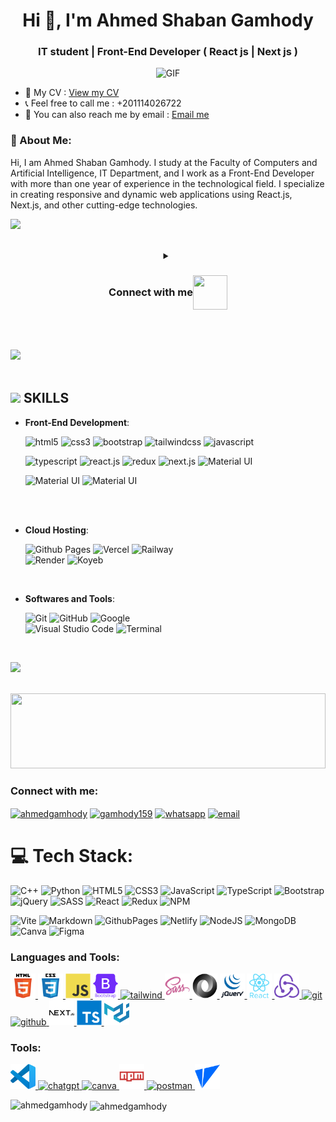<h1 align="center">Hi 👋, I'm Ahmed Shaban Gamhody</h1>
<h3 align="center">IT student | Front-End Developer ( React js | Next js )</h3>

<p align="center">
  <img src="https://user-images.githubusercontent.com/63050133/156676671-d5b2e362-97d4-4404-9447-dd71ddfea82f.gif" alt="GIF" width="300" />
</p>


- 📄 My CV : [View my CV](https://drive.google.com/file/d/1N6Hd7md4oUqxXr938mFYyNu87-SgmcZs/view?usp=drive_link)
- 📞 Feel free to call me : +201114026722
- 📧 You can also reach me by email : [Email me](mailto:ahmedgamhody1@outlook.com)



<!-- About Me Section -->
<h3 align="left">🚀 About Me:</h3>
<p align="left">
  Hi, I am Ahmed Shaban Gamhody. I study at the Faculty of Computers and Artificial Intelligence, IT Department, and I work as a Front-End Developer with more than one year of experience in the technological field. I specialize in creating responsive and dynamic web applications using React.js, Next.js, and other cutting-edge technologies.
</p>

<img src="https://user-images.githubusercontent.com/73097560/115834477-dbab4500-a447-11eb-908a-139a6edaec5c.gif"><br><br>

<div>
  <details align="center">
      <summary>
        <h3 align="center" style="display:flex;justify-content:center;align-items:center;">
            Connect with me  
            <img src="https://media.giphy.com/media/cOLvtXLNWPnD8jrtS3/giphy.gif" width="55" height="55" />
        </h3>
    </summary>
<div>
  <samp>
    <p align="center">
      <br/>
      <a href="https://www.linkedin.com/in/abdo-ahmed-67185a28a?utm_source=share&utm_campaign=share_via&utm_content=profile&utm_medium=android_app" target="_blank">
        <img align="center" src="https://img.shields.io/badge/linkedin-%231DA1F2.svg?style=for-the-badge&logo=linkedin&logoColor=white" alt="linkedin" height="30"/>
      </a>
      <a href="https://www.facebook.com/abdoahmed26?mibextid=ZbWKwL" target="_blank">
        <img align="center" src="https://img.shields.io/badge/facebook-4267B2.svg?style=for-the-badge&logo=facebook&logoColor=white" alt="facebook" height="30"/>
      </a>
      <a href="mailto:ba2662003@gmail.com" target="_blank">
        <img align="center" src="https://img.shields.io/badge/gmail-EA4335.svg?style=for-the-badge&logo=gmail&logoColor=white" alt="gmail" height="30"/>
      </a>
      <a href="https://wa.me/+01207583096" target="_blank">
        <img align="center" src="https://img.shields.io/badge/whatsapp-4B7F1.svg?style=for-the-badge&logo=whatsapp&logoColor=white" alt="whatsApp" height="30"/>
      </a>
    </p>
  </samp>
</div>


<p align=''>
<img 
src="https://media.giphy.com/media/QvpqTCiEcwtvx6wwJK/giphy.gif" width="25%" height="230" frameBorder="0" class="giphy-embed" allowFullScreen></img><img src="https://media.giphy.com/media/QvpqTCiEcwtvx6wwJK/giphy.gif" width="25%" height="230" frameBorder="0" class="giphy-embed" allowFullScreen></img><img src="https://media.giphy.com/media/QvpqTCiEcwtvx6wwJK/giphy.gif" width="25%" height="230" frameBorder="0" class="giphy-embed" allowFullScreen></img><img src="https://media.giphy.com/media/QvpqTCiEcwtvx6wwJK/giphy.gif" width="25%" height="230" frameBorder="0" class="giphy-embed" allowFullScreen></img></p>

</details>
</div>
<br><br>




<img src="https://user-images.githubusercontent.com/73097560/115834477-dbab4500-a447-11eb-908a-139a6edaec5c.gif"><br><br>
## <img src="https://media2.giphy.com/media/QssGEmpkyEOhBCb7e1/giphy.gif?cid=ecf05e47a0n3gi1bfqntqmob8g9aid1oyj2wr3ds3mg700bl&rid=giphy.gif" width ="25"><b> SKILLS</b>


<p align="center">
    
- **Front-End Development**:
  <p>
      <p>
          <img src="https://skillicons.dev/icons?i=html" alt="html5" width="50" height="50"/>
          <img src="https://skillicons.dev/icons?i=css" alt="css3" width="50" height="50"/>
          <img src="https://skillicons.dev/icons?i=bootstrap" alt="bootstrap" width="50" height="50"/>
          <img src="https://skillicons.dev/icons?i=tailwind" alt="tailwindcss" width="50" height="50"/>
          <img src="https://skillicons.dev/icons?i=js" alt="javascript" width="50" height="50"/>
     </p>
     <p>
          <img src="https://skillicons.dev/icons?i=typescript" alt="typescript" width="50" height="50"/>
          <img src="https://skillicons.dev/icons?i=react" alt="react.js" width="50" height="50"/> 
          <img src="https://skillicons.dev/icons?i=redux" alt="redux" width="50" height="50"/>
          <img src="https://skillicons.dev/icons?i=next" alt="next.js" width="50" height="50"/>
          <img src="https://skillicons.dev/icons?i=prisma" alt="Material UI" width="50" height="50"/>
     </p>
     <p>
          <img src="https://skillicons.dev/icons?i=materialui" alt="Material UI" width="50" height="50"/>
          <img src="https://skillicons.dev/icons?i=vite" alt="Material UI" width="50" height="50"/>
     </p>
 </p>

<br/>




<br>

- **Cloud Hosting**:

    ![Github Pages](https://img.shields.io/badge/GitHub%20Pages-%23327FC7.svg?style=for-the-badge&logo=github&logoColor=white)
    ![Vercel](https://img.shields.io/badge/VERCEL-%23121011.svg?style=for-the-badge&logo=vercel&logoColor=white)
    ![Railway](https://img.shields.io/badge/Railway-%23121011.svg?style=for-the-badge&logo=railway&logoColor=white)
  <br>
    ![Render](https://img.shields.io/badge/render-%23121011.svg?style=for-the-badge&logo=render&logoColor=white)
    ![Koyeb](https://img.shields.io/badge/koyeb-%23121011.svg?style=for-the-badge&logo=koyeb&logoColor=white)
    
<br>

- **Softwares and Tools**:

    ![Git](https://img.shields.io/badge/git-%23F05033.svg?style=for-the-badge&logo=git&logoColor=white)
    ![GitHub](https://img.shields.io/badge/github-%23121011.svg?style=for-the-badge&logo=github&logoColor=white)
    ![Google](https://img.shields.io/badge/google-%234285F4.svg?style=for-the-badge&logo=google&logoColor=white)
  <br>
    ![Visual Studio Code](https://img.shields.io/badge/Visual%20Studio%20Code-0078d7.svg?style=for-the-badge&logo=visual-studio-code&logoColor=white)
    ![Terminal](https://img.shields.io/badge/Terminal-%23054020?style=for-the-badge&logo=gnu-bash&logoColor=white) 
  

<br>
  
 
<img src="https://user-images.githubusercontent.com/73097560/115834477-dbab4500-a447-11eb-908a-139a6edaec5c.gif"><br><br>


<img src="https://media.giphy.com/media/Z022x1nbAsKE2aAhnE/giphy.gif" width="100%" height ="120">



<h3 align="left">Connect with me:</h3>
<p align="left">
<a href="https://linkedin.com/in/ahmedgamhody" target="blank"><img align="center" src="https://raw.githubusercontent.com/rahuldkjain/github-profile-readme-generator/master/src/images/icons/Social/linked-in-alt.svg" alt="ahmedgamhody" height="30" width="40" /></a>
<a href="https://fb.com/gamhody159" target="blank"><img align="center" src="https://raw.githubusercontent.com/rahuldkjain/github-profile-readme-generator/master/src/images/icons/Social/facebook.svg" alt="gamhody159" height="30" width="40" /></a>
<a href="https://wa.me/201114026722" target="blank"><img align="center" src="https://raw.githubusercontent.com/rahuldkjain/github-profile-readme-generator/master/src/images/icons/Social/whatsapp.svg" alt="whatsapp" height="30" width="40" /></a>
<a href="mailto:ahmedgamhody1@outlook.com" target="blank"><img align="center" src="https://mailmeteor.com/logos/assets/PNG/Microsoft_Office_Outlook_Logo_256px.png" alt="email" height="30" width="40" /></a>
</p>

# 💻 Tech Stack:

![C++](https://img.shields.io/badge/c++-%2300599C.svg?style=flat&logo=c%2B%2B&logoColor=white)
![Python](https://img.shields.io/badge/python-3670A0?style=flat&logo=python&logoColor=ffdd54)
![HTML5](https://img.shields.io/badge/html5-%23E34F26.svg?style=flat&logo=html5&logoColor=white)
![CSS3](https://img.shields.io/badge/css3-%231572B6.svg?style=flat&logo=css3&logoColor=white)
![JavaScript](https://img.shields.io/badge/javascript-%23323330.svg?style=flat&logo=javascript&logoColor=%23F7DF1E)
![TypeScript](https://img.shields.io/badge/typescript-%23007ACC.svg?style=flat&logo=typescript&logoColor=white)
![Bootstrap](https://img.shields.io/badge/bootstrap-%238511FA.svg?style=flat&logo=bootstrap&logoColor=white)
![jQuery](https://img.shields.io/badge/jquery-%230769AD.svg?style=flat&logo=jquery&logoColor=white)
![SASS](https://img.shields.io/badge/SASS-hotpink.svg?style=flat&logo=SASS&logoColor=white)
![React](https://img.shields.io/badge/react-%2320232a.svg?style=flat&logo=react&logoColor=%2361DAFB)
![Redux](https://img.shields.io/badge/redux-%23593d88.svg?style=flat&logo=redux&logoColor=white)
![NPM](https://img.shields.io/badge/NPM-%23CB3837.svg?style=flat&logo=npm&logoColor=white)

![Vite](https://img.shields.io/badge/vite-%23646CFF.svg?style=flat&logo=vite&logoColor=white)
![Markdown](https://img.shields.io/badge/markdown-%23000000.svg?style=flat&logo=markdown&logoColor=white)
![GithubPages](https://img.shields.io/badge/github%20pages-121013?style=flat&logo=github&logoColor=white)
![Netlify](https://img.shields.io/badge/netlify-%23000000.svg?style=flat&logo=netlify&logoColor=#00C7B7)
![NodeJS](https://img.shields.io/badge/node.js-6DA55F?style=flat&logo=node.js&logoColor=white)
![MongoDB](https://img.shields.io/badge/MongoDB-%234ea94b.svg?style=flat&logo=mongodb&logoColor=white)
![Canva](https://img.shields.io/badge/Canva-%2300C4CC.svg?style=flat&logo=Canva&logoColor=white)
![Figma](https://img.shields.io/badge/figma-%23F24E1E.svg?style=flat&logo=figma&logoColor=white)

<h3 align="left">Languages and Tools:</h3>
<p align="left"> 
  <a href="https://www.w3.org/html/" target="_blank" rel="noreferrer"> <img src="https://raw.githubusercontent.com/devicons/devicon/master/icons/html5/html5-original-wordmark.svg" alt="html5" width="40" height="40"/> </a> 
  <a href="https://www.w3schools.com/css/" target="_blank" rel="noreferrer"> <img src="https://raw.githubusercontent.com/devicons/devicon/master/icons/css3/css3-original-wordmark.svg" alt="css3" width="40" height="40"/> </a> 
  <a href="https://developer.mozilla.org/en-US/docs/Web/JavaScript" target="_blank" rel="noreferrer"> <img src="https://raw.githubusercontent.com/devicons/devicon/master/icons/javascript/javascript-original.svg" alt="javascript" width="40" height="40"/> </a> 
  <a href="https://getbootstrap.com" target="_blank" rel="noreferrer"> <img src="https://raw.githubusercontent.com/devicons/devicon/master/icons/bootstrap/bootstrap-plain-wordmark.svg" alt="bootstrap" width="40" height="40"/> </a> 
  <a href="https://tailwindcss.com/" target="_blank" rel="noreferrer"> <img src="https://www.vectorlogo.zone/logos/tailwindcss/tailwindcss-icon.svg" alt="tailwind" width="40" height="40"/> </a> 
  <a href="https://sass-lang.com" target="_blank" rel="noreferrer"> <img src="https://raw.githubusercontent.com/devicons/devicon/master/icons/sass/sass-original.svg" alt="sass" width="40" height="40"/> </a> 
  <a href="https://www.json.org/json-en.html" target="_blank" rel="noreferrer"> <img src="https://raw.githubusercontent.com/devicons/devicon/master/icons/json/json-original.svg" alt="json" width="40" height="40"/> </a> 
  <a href="https://jquery.com" target="_blank" rel="noreferrer"> <img src="https://raw.githubusercontent.com/devicons/devicon/master/icons/jquery/jquery-original-wordmark.svg" alt="jquery" width="40" height="40"/> </a> 
  <a href="https://reactjs.org/" target="_blank" rel="noreferrer"> <img src="https://raw.githubusercontent.com/devicons/devicon/master/icons/react/react-original-wordmark.svg" alt="react" width="40" height="40"/> </a> 
  <a href="https://redux.js.org" target="_blank" rel="noreferrer"> <img src="https://raw.githubusercontent.com/devicons/devicon/master/icons/redux/redux-original.svg" alt="redux" width="40" height="40"/> </a> 
  <a href="https://git-scm.com/" target="_blank" rel="noreferrer"> <img src="https://www.vectorlogo.zone/logos/git-scm/git-scm-icon.svg" alt="git" width="40" height="40"/> </a> 
  <a href="https://github.com/" target="_blank" rel="noreferrer"> <img src="https://www.vectorlogo.zone/logos/github/github-icon.svg" alt="github" width="40" height="40"/> </a> 
  <a href="https://nextjs.org/" target="_blank" rel="noreferrer"> <img src="https://raw.githubusercontent.com/devicons/devicon/master/icons/nextjs/nextjs-original-wordmark.svg" alt="next.js" width="40" height="40"/> </a> 
  <a href="https://www.typescriptlang.org/" target="_blank" rel="noreferrer"> <img src="https://raw.githubusercontent.com/devicons/devicon/master/icons/typescript/typescript-original.svg" alt="typescript" width="40" height="40"/> </a> 
  <a href="https://mui.com/" target="_blank" rel="noreferrer"> <img src="https://raw.githubusercontent.com/devicons/devicon/master/icons/materialui/materialui-original.svg" alt="materal ui" width="40" height="40"/> </a> 
</p>

<h3 align="left">Tools:</h3>
<p align="left">
  <a href="https://code.visualstudio.com/" target="_blank" rel="noreferrer"> <img src="https://raw.githubusercontent.com/devicons/devicon/master/icons/vscode/vscode-original.svg" alt="vscode" width="40" height="40"/> </a> 
  <a href="https://chat.openai.com/" target="_blank" rel="noreferrer"> <img src="https://freepnglogo.com/images/all_img/1690998448chat-gpt-logo-png.png" alt="chatgpt" width="40" height="40"/> </a>
  <a href="https://www.canva.com/" target="_blank" rel="noreferrer"> <img src="https://www.vectorlogo.zone/logos/canva/canva-icon.svg" alt="canva" width="40" height="40"/> </a>
  <a href="https://www.npmjs.com/" target="_blank" rel="noreferrer"> <img src="https://raw.githubusercontent.com/devicons/devicon/master/icons/npm/npm-original-wordmark.svg" alt="npm" width="40" height="40"/> </a>
  <a href="https://www.postman.com/" target="_blank" rel="noreferrer"> <img src="https://www.vectorlogo.zone/logos/getpostman/getpostman-icon.svg" alt="postman" width="40" height="40"/> </a> 
  <a href="https://vitejs.dev/" target="_blank" rel="noreferrer"> <img src="https://raw.githubusercontent.com/devicons/devicon/master/icons/vite/vite-original.svg" alt="vite.js" width="40" height="40"/> </a>
</p>

<p><img align="left" src="https://github-readme-stats.vercel.app/api/top-langs?username=ahmedgamhody&show_icons=true&locale=en&layout=compact" alt="ahmedgamhody" /></p>

<p>&nbsp;<img align="center" src="https://github-readme-stats.vercel.app/api?username=ahmedgamhody&show_icons=true&locale=en" alt="ahmedgamhody" /></p>

           
